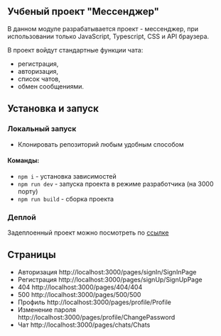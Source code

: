 ## Учбеный проект "Мессенджер"


В данном модуле разрабатывается проект - мессенджер, при использовании только JavaScript, Typescript, CSS и API браузера.

В проект войдут стандартные функции чата:
- регистрация,
- авторизация,
- список чатов,
- обмен сообщениями.


## Установка и запуск

### Локальный запуск

 - Клонировать репозиторий любым удобным способом

 #### Команды:
 - `npm i` - установка зависимостей
 - `npm run dev` - запуска проекта в режиме разработчика (на 3000 порту)
 - `npm run build` - сборка проекта 

### Деплой

 Задеплоенный проект можно посмотреть по [ссылке](https://deploy--scintillating-churros-7dabfa.netlify.app/src/pages/chats/chats)

## Страницы

- Авторизация http://localhost:3000/pages/signIn/SignInPage
- Регистрация http://localhost:3000/pages/signUp/SignUpPage
- 404 http://localhost:3000/pages/404/404
- 500 http://localhost:3000/pages/500/500
- Профиль http://localhost:3000/pages/profile/Profile
- Изменение пароля http://localhost:3000/pages/profile/ChangePassword
- Чат http://localhost:3000/pages/chats/Chats



